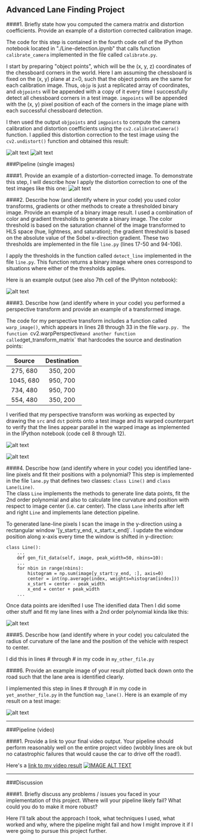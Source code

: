 
[//]: # (Image References)

[image1]: ./output_images/original_image.jpg "Original"
[image2]: ./output_images/undistorted_image.jpg "Undistorted"
[image3a]: ./output_images/undistorted_road_image.jpg "Undistorted Road"
[image3b]: ./output_images/original_road_image.jpg "Original Road"
[image4]: ./output_images/thresholded_binary.jpg "Thresholded"
[image5]: ./output_images/straight_lines.jpg "Warp Example"
[image6]: ./output_images/warped_straight_lines.jpg "Warp Example"
[image7]: ./output_images/poly_fit.jpg "Fit Visual"
[image8]: ./output_images/example_output.jpg "Output"
[video1]: ./project_video_with_lane.mp4 "Video"

## Advanced Lane Finding Project

####1. Briefly state how you computed the camera matrix and distortion coefficients. Provide an example of a distortion corrected calibration image.

The code for this step is contained in the fourth code cell of the IPython notebook located in "./Line-detection.ipynb" that calls function `calibrate_camera` implemented in the file called `calibrate.py`.

I start by preparing "object points", which will be the (x, y, z) coordinates of the chessboard corners in the world. Here I am assuming the chessboard is fixed on the (x, y) plane at z=0, such that the object points are the same for each calibration image.  Thus, `objp` is just a replicated array of coordinates, and `objpoints` will be appended with a copy of it every time I successfully detect all chessboard corners in a test image.  `imgpoints` will be appended with the (x, y) pixel position of each of the corners in the image plane with each successful chessboard detection.  

I then used the output `objpoints` and `imgpoints` to compute the camera calibration and distortion coefficients using the `cv2.calibrateCamera()` function.  I applied this distortion correction to the test image using the `cv2.undistort()` function and obtained this result: 

![alt text][image1] ![alt text][image2]

###Pipeline (single images)

####1. Provide an example of a distortion-corrected image.
To demonstrate this step, I will describe how I apply the distortion correction to one of the test images like this one:
![alt text][image3a]

####2. Describe how (and identify where in your code) you used color transforms, gradients or other methods to create a thresholded binary image.  Provide an example of a binary image result.
I used a combination of color and gradient thresholds to generate a binary image. The color threshold  is based on the saturation channel of the image transformed to HLS space (hue, lightness, and saturation); the gradient threshold is based on the absolute value of the Sobel x-direction gradient.  These two thresholds are implemented in the file `line.py` (lines 17-50 and 94-106).   

I apply the thresholds in the function called `detect_line` implemented in the file `line.py`.
This function returns a binary image where ones correspond to situations where either of the thresholds applies.

Here is an example output (see also 7th cell of the IPyhton notebook):

![alt text][image4]

####3. Describe how (and identify where in your code) you performed a perspective transform and provide an example of a transformed image.

The code for my perspective transform includes a function called `warp_image()`, which appears in lines 28 through 33 in the file `warp.py. The function `cv2.warpPerspective` and another function called `get\_transform\_matrix` that hardcodes the source and destination points:

| Source        | Destination   | 
|:-------------:|:-------------:| 
| 275, 680      | 350, 200        | 
| 1045, 680      | 950, 700      |
| 734, 480     | 950, 700      |
| 554, 480      | 350, 200        |

I verified that my perspective transform was working as expected by drawing the `src` and `dst` points onto a test image and its warped counterpart to verify that the lines appear parallel in the warped image as implemented in the IPython notebook (code cell 8 through 12).

![alt text][image5]

![alt text][image6]

####4. Describe how (and identify where in your code) you identified lane-line pixels and fit their positions with a polynomial?
This step is implemented in the file `lane.py` that defines two classes: `class Line()` and `class Lane(Line)`.  
The class `Line` implements the methods to generate line data points, fit the 2nd order polynomial  and also to calculate line curvature and position with respect to image center (i.e. car center).  The class `Lane` inherits after left and right `Line` and implements lane detection pipeline.

To generated lane-line pixels I scan the image in the y-direction using a rectangular window '[y_start:y_end, x_start:x_end]`. I update the window position along x-axis
every time the window is shifted in y-direction:
```
class Line():
    ...
    def gen_fit_data(self, image, peak_width=50, nbins=10):
    ...
    for nbin in range(nbins):
        histogram = np.sum(image[y_start:y_end, :], axis=0)
        center = int(np.average(index, weights=histogram[index]))
        x_start = center - peak_width
        x_end = center + peak_width
    ...
```

Once data points are idenifted I use 
The idenified data 
Then I did some other stuff and fit my lane lines with a 2nd order polynomial kinda like this:

![alt text][image7]

####5. Describe how (and identify where in your code) you calculated the radius of curvature of the lane and the position of the vehicle with respect to center.

I did this in lines # through # in my code in `my_other_file.py`

####6. Provide an example image of your result plotted back down onto the road such that the lane area is identified clearly.

I implemented this step in lines # through # in my code in `yet_another_file.py` in the function `map_lane()`.  Here is an example of my result on a test image:

![alt text][image8]

---

###Pipeline (video)

####1. Provide a link to your final video output.  Your pipeline should perform reasonably well on the entire project video (wobbly lines are ok but no catastrophic failures that would cause the car to drive off the road!).

Here's a [link to my video result](./project_video.mp4)
[![IMAGE ALT TEXT](http://img.youtube.com/vi/YOUTUBE_VIDEO_ID_HERE/0.jpg)](http://www.youtube.com/watch?v=YOUTUBE_VIDEO_ID_HERE "Video Title")

---

###Discussion

####1. Briefly discuss any problems / issues you faced in your implementation of this project.  Where will your pipeline likely fail?  What could you do to make it more robust?

Here I'll talk about the approach I took, what techniques I used, what worked and why, where the pipeline might fail and how I might improve it if I were going to pursue this project further.  

